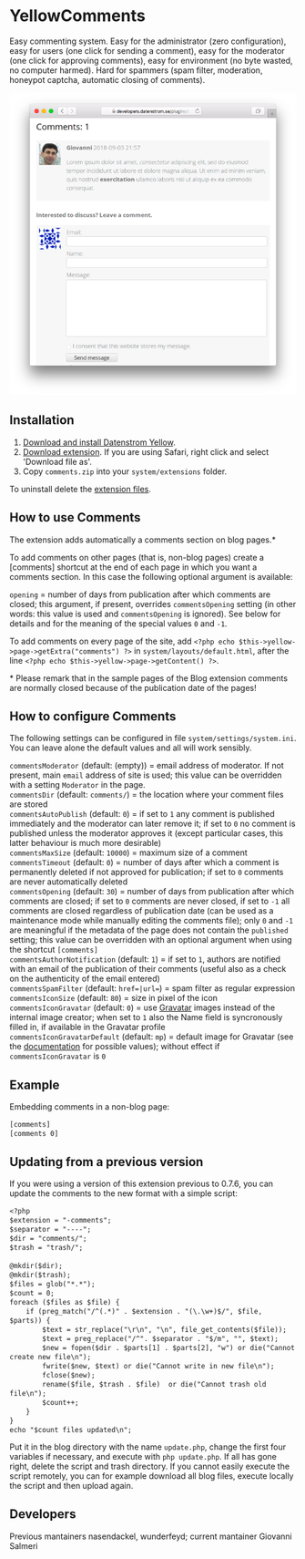 # YellowComments

Easy commenting system. Easy for the administrator (zero configuration), easy for users (one click for sending a comment), easy for the moderator (one click for approving comments), easy for environment (no byte wasted, no computer harmed). Hard for spammers (spam filter, moderation, honeypot captcha, automatic closing of comments).

<p align="center"><img src="comments-screenshot.png?raw=true" alt="Screenshot"></p>

## Installation

1. [Download and install Datenstrom Yellow](https://github.com/datenstrom/yellow/).
2. [Download extension](../../archive/master.zip). If you are using Safari, right click and select 'Download file as'.
4. Copy `comments.zip` into your `system/extensions` folder.

To uninstall delete the [extension files](extension.ini).

## How to use Comments

The extension adds automatically a comments section on blog pages.\*

To add comments on other pages (that is, non-blog pages) create a [comments] shortcut at the end of each page in which you want a comments section. In this case the following optional argument is available:

`opening` = number of days from publication after which comments are closed; this argument, if present, overrides `commentsOpening` setting (in other words: this value is used and `commentsOpening` is ignored). See below for details and for the meaning of the special values `0` and `-1`.

To add comments on every page of the site, add `<?php echo $this->yellow->page->getExtra("comments") ?>` in  `system/layouts/default.html`, after the line `<?php echo $this->yellow->page->getContent() ?>`.

\* Please remark that in the sample pages of the Blog extension comments are normally closed because of the publication date of the pages!

## How to configure Comments

The following settings can be configured in file `system/settings/system.ini`. You can leave alone the default values and all will work sensibly.

`commentsModerator` (default: (empty)) = email address of moderator. If not present, main `email` address of site is used; this value can be overridden with a setting `Moderator` in the page.  
`commentsDir` (default:  `comments/`) = the location where your comment files are stored  
`commentsAutoPublish` (default:  `0`) = if set to `1` any comment is published immediately and the moderator can later remove it; if set to `0` no comment is published unless the moderator approves it (except particular cases, this latter behaviour is much more desirable)  
`commentsMaxSize` (default:  `10000`) = maximum size of a comment  
`commentsTimeout` (default:  `0`) = number of days after which a comment is permanently deleted if not approved for publication; if set to `0` comments are never automatically deleted  
`commentsOpening` (default:  `30`) = number of days from publication after which comments are closed; if set to `0` comments are never closed, if set to `-1` all comments are closed regardless of publication date (can be used as a maintenance mode while manually editing the comments file); only `0` and `-1` are meaningful if the metadata of the page does not contain the `published` setting; this value can be overridden with an optional argument when using the shortcut `[comments]`  
`commentsAuthorNotification` (default:  `1`) = if set to `1`, authors are notified with an email of the publication of their comments (useful also as a check on the authenticity of the email entered)  
`commentsSpamFilter` (default:  `href=|url=`) = spam filter as regular expression  
`commentsIconSize` (default:  `80`) = size in pixel of the icon  
`commentsIconGravatar` (default:  `0`) = use [Gravatar](https://en.gravatar.com/) images instead of the internal image creator; when set to `1` also the Name field is syncronously filled in, if available in the Gravatar profile  
`commentsIconGravatarDefault` (default:  `mp`) = default image for Gravatar (see the [documentation](https://en.gravatar.com/site/implement/images/) for possible values); without effect if `commentsIconGravatar` is `0`  

## Example

Embedding comments in a non-blog page:

```
[comments]
[comments 0]
```

## Updating from a previous version

If you were using a version of this extension previous to 0.7.6, you can update the comments to the new format with a simple script:

```
<?php
$extension = "-comments";
$separator = "----";
$dir = "comments/";
$trash = "trash/";

@mkdir($dir);
@mkdir($trash);
$files = glob("*.*");
$count = 0;
foreach ($files as $file) {
    if (preg_match("/^(.*)" . $extension . "(\.\w+)$/", $file, $parts)) {
        $text = str_replace("\r\n", "\n", file_get_contents($file));
        $text = preg_replace("/^". $separator . "$/m", "", $text);
        $new = fopen($dir . $parts[1] . $parts[2], "w") or die("Cannot create new file\n");
        fwrite($new, $text) or die("Cannot write in new file\n");
        fclose($new);
        rename($file, $trash . $file)  or die("Cannot trash old file\n");
        $count++;
    }
}
echo "$count files updated\n";
```

Put it in the blog directory with the name `update.php`, change the first four variables if necessary, and execute with `php update.php`. If all has gone right, delete the script and trash directory. If you cannot easily execute the script remotely, you can for example download all blog files, execute locally the script and then upload again.

## Developers

Previous mantainers nasendackel, wunderfeyd; current mantainer Giovanni Salmeri

